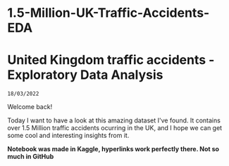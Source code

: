 # 1.5-Million-UK-Traffic-Accidents-EDA

# United Kingdom traffic accidents - Exploratory Data Analysis
    18/03/2022
Welcome back!

Today I want to have a look at this amazing dataset I've found. It contains over 1.5 Million traffic accidents ocurring in the UK, and I hope we can get some cool and interesting insights from it.

**Notebook was made in Kaggle, hyperlinks work perfectly there. Not so much in GitHub**
